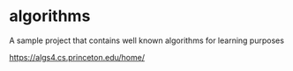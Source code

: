 # algorithms
A sample project that contains well known algorithms for learning purposes

https://algs4.cs.princeton.edu/home/
